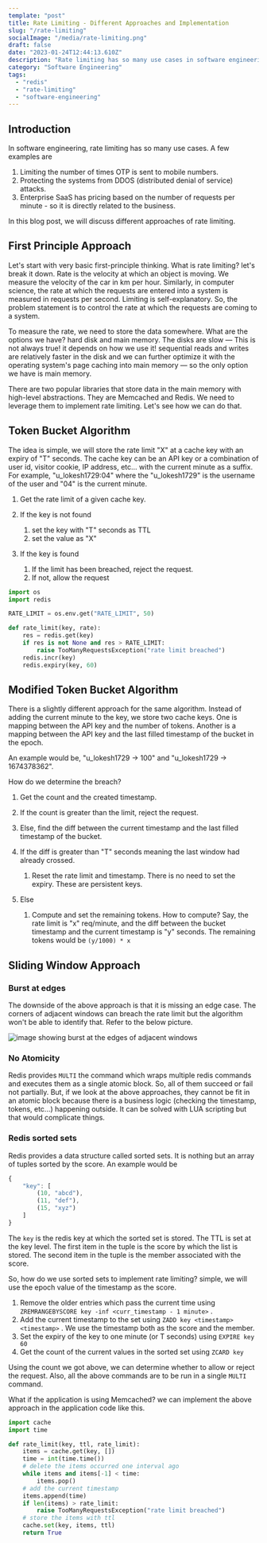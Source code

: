 ```yaml
---
template: "post"
title: Rate Limiting - Different Approaches and Implementation
slug: "/rate-limiting"
socialImage: "/media/rate-limiting.png"
draft: false
date: "2023-01-24T12:44:13.610Z"
description: "Rate limiting has so many use cases in software engineering. In this blog post, we will discuss different approaches to implementing rate limiting."
category: "Software Engineering"
tags:
  - "redis"
  - "rate-limiting"
  - "software-engineering"
---
```

## Introduction

In software engineering, rate limiting has so many use cases. A few examples are

1. Limiting the number of times OTP is sent to mobile numbers.
2. Protecting the systems from DDOS (distributed denial of service) attacks.
3. Enterprise SaaS has pricing based on the number of requests per minute - so it is directly related to the business.

In this blog post, we will discuss different approaches of rate limiting.

## First Principle Approach

Let's start with very basic first-principle thinking. What is rate limiting? let's break it down. Rate is the velocity at which an object is moving. We measure the velocity of the car in km per hour. Similarly, in computer science, the rate at which the requests are entered into a system is measured in requests per second. Limiting is self-explanatory. So, the problem statement is to control the rate at which the requests are coming to a system.

To measure the rate, we need to store the data somewhere. What are the options we have? hard disk and main memory. The disks are slow — This is not always true! it depends on how we use it! sequential reads and writes are relatively faster in the disk and we can further optimize it with the operating system's page caching into main memory — so the only option we have is main memory.

There are two popular libraries that store data in the main memory with high-level abstractions. They are Memcached and Redis. We need to leverage them to implement rate limiting. Let's see how we can do that.

## Token Bucket Algorithm

The idea is simple, we will store the rate limit "X" at a cache key with an expiry of "T" seconds. The cache key can be an API key or a combination of user id, visitor cookie, IP address, etc... with the current minute as a suffix. For example, "u_lokesh1729:04" where the "u_lokesh1729" is the username of the user and "04" is the current minute.

1. Get the rate limit of a given cache key.
2. If the key is not found

   1. set the key with "T" seconds as TTL
   2. set the value as "X"
3. If the key is found

   1. If the limit has been breached, reject the request.
   2. If not, allow the request

```python
import os
import redis

RATE_LIMIT = os.env.get("RATE_LIMIT", 50)

def rate_limit(key, rate):
    res = redis.get(key)
    if res is not None and res > RATE_LIMIT:
        raise TooManyRequestsException("rate limit breached")
    redis.incr(key)
    redis.expiry(key, 60)
```

## Modified Token Bucket Algorithm

There is a slightly different approach for the same algorithm. Instead of adding the current minute to the key, we store two cache keys. One is mapping between the API key and the number of tokens. Another is a mapping between the API key and the last filled timestamp of the bucket in the epoch.

An example would be, "u_lokesh1729 -&gt; 100" and "u_lokesh1729 -&gt; 1674378362".

How do we determine the breach?

1. Get the count and the created timestamp.
2. If the count is greater than the limit, reject the request.
3. Else, find the diff between the current timestamp and the last filled timestamp of the bucket.
4. If the diff is greater than "T" seconds meaning the last window had already crossed.

   1. Reset the rate limit and timestamp. There is no need to set the expiry. These are persistent keys.
5. Else

   1. Compute and set the remaining tokens. How to compute? Say, the rate limit is "x" req/minute, and the diff between the bucket timestamp and the current timestamp is "y" seconds. The remaining tokens would be `(y/1000) * x`

## Sliding Window Approach

### Burst at edges

The downside of the above approach is that it is missing an edge case. The corners of adjacent windows can breach the rate limit but the algorithm won't be able to identify that. Refer to the below picture.

![image showing burst at the edges of adjacent windows](/media/rate-limiting-2-.png "Look at the pink colored area")

### No Atomicity

Redis provides `MULTI` the command which wraps multiple redis commands and executes them as a single atomic block. So, all of them succeed or fail not partially. But, if we look at the above approaches, they cannot be fit in an atomic block because there is a business logic (checking the timestamp, tokens, etc...) happening outside. It can be solved with LUA scripting but that would complicate things.

### Redis sorted sets

Redis provides a data structure called sorted sets. It is nothing but an array of tuples sorted by the score. An example would be

```javascript
{
    "key": [
        (10, "abcd"),
        (11, "def"),
        (15, "xyz")
    ]
}
```

The `key` is the redis key at which the sorted set is stored. The TTL is set at the key level. The first item in the tuple is the score by which the list is stored. The second item in the tuple is the member associated with the score.

So, how do we use sorted sets to implement rate limiting? simple, we will use the epoch value of the timestamp as the score.

1. Remove the older entries which pass the current time using `ZREMRANGEBYSCORE key -inf <curr_timestamp - 1 minute>` .
2. Add the current timestamp to the set using `ZADD key <timestamp> <timestamp>` . We use the timestamp both as the score and the member.
3. Set the expiry of the key to one minute (or T seconds) using `EXPIRE key 60`
4. Get the count of the current values in the sorted set using `ZCARD key`

Using the count we got above, we can determine whether to allow or reject the request. Also, all the above commands are to be run in a single `MULTI` command.

What if the application is using Memcached? we can implement the above approach in the application code like this.

```python
import cache
import time

def rate_limit(key, ttl, rate_limit):
    items = cache.get(key, [])
    time = int(time.time())
    # delete the items occurred one interval ago
    while items and items[-1] < time:
        items.pop()
    # add the current timestamp
    items.append(time)
    if len(items) > rate_limit:
        raise TooManyRequestsException("rate limit breached")
    # store the items with ttl
    cache.set(key, items, ttl)
    return True
```